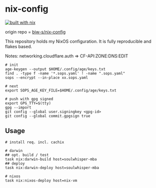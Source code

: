 # nix-config

[![built with nix](https://img.shields.io/badge/built_with_nix-blue?style=for-the-badge&logo=nixos&logoColor=white)](https://builtwithnix.org)

origin repo = [bjw-s/nix-config](https://github.com/bjw-s/nix-config)

This repository holds my NixOS configuration. It is fully reproducible and flakes based.

Notes: networking.cloudflare.auth => CF-API:ZONE:DNS:EDIT

```
# init
age-keygen --output $HOME/.config/age/keys.txt
find . -type f -name '*.sops.yaml' ! -name ".sops.yaml"
sops --encrypt --in-place xx.sops.yaml

# next
export SOPS_AGE_KEY_FILE=$HOME/.config/age/keys.txt

# push with gpg signed
export GPG_TTY=$(tty)
gpg --import 
git config --global user.signingkey <gpg-id>
git config --global commit.gpgsign true
```

## Usage

```shell
# install req. incl. cachix

# darwin
## opt. build / test
task nix:darwin-build host=soulwhisper-mba
## deploy
task nix:darwin-deploy host=soulwhisper-mba

# nixos
task nix:nixos-deploy host=nix-vm
```
